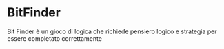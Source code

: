# BitFinder
Bit Finder è un gioco di logica che richiede pensiero logico e strategia per essere completato correttamente

